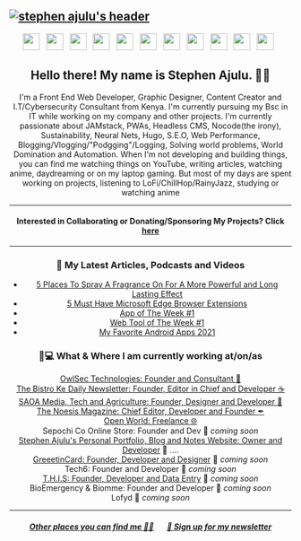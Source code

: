 ## [![stephen ajulu's header](https://github.com/ansulagrawal/ansulagrawal/blob/master/images/edited%20header.png)](https://ansulagrawal.com)

<p align="center">
<a href="https://ansulagrawal.com"><img height="30" src="https://github.com/ansulagrawal/ansulagrawal/blob/master/images/icons/link-solid.svg"></a>&nbsp;&nbsp;
<a href="https://facebook.com/ansulagrawal"><img height="30" src="https://github.com/ansulagrawal/ansulagrawal/blob/master/images/icons/facebook-square-brands.svg"></a>&nbsp;&nbsp;
<a href="https://twitter.com/ansulagrawal"><img height="30" src="https://github.com/ansulagrawal/ansulagrawal/blob/master/images/icons/twitter-square-brands.svg"></a>&nbsp;&nbsp;
<a href="https://instagram.com/ansulagrawal"><img height="30" src="https://github.com/ansulagrawal/ansulagrawal/blob/master/images/icons/instagram-square-brands.svg"></a>&nbsp;&nbsp;
<a href="https://linkedin.com/in/ansulagrawal/"><img height="30" src="https://github.com/ansulagrawal/ansulagrawal/blob/master/images/icons/linkedin-brands.svg"></a>&nbsp;&nbsp;
<a href="https://github.com/ansulagrawal"><img height="30" src="https://github.com/ansulagrawal/ansulagrawal/blob/master/images/icons/github-square-brands.svg"></a>&nbsp;&nbsp;
<a href="mailto:alunje73@pm.me"><img height="30" src="https://github.com/ansulagrawal/ansulagrawal/blob/master/images/icons/envelope-square-solid.svg"></a>&nbsp;&nbsp;
<a href="https://www.youtube.com/channel/UC043ZXL-t3yqtgcIxJmkHuA?view_as=subscriber"><img height="30" src="https://github.com/ansulagrawal/ansulagrawal/blob/master/images/icons/youtube-square-brands.svg"></a>&nbsp;&nbsp;
<a href="https://medium.com/@ansulagrawal"><img height="30" src="https://github.com/ansulagrawal/ansulagrawal/blob/master/images/icons/medium-brands.svg"></a>&nbsp;&nbsp;
<a href="https://dribbble.com/ansulagrawal"><img height="30" src="https://github.com/ansulagrawal/ansulagrawal/blob/master/images/icons/dribbble-square-brands.svg"></a>&nbsp;&nbsp;
<a href="https://dev.to/ansulagrawal"><img height="30" src="https://github.com/ansulagrawal/ansulagrawal/blob/master/images/icons/dev-brands.svg"></a>&nbsp;&nbsp;
</p>

<h2 align="center">Hello there! My name is Stephen Ajulu. 👋🤓</h2>
<p align="center">I'm a Front End Web Developer, Graphic Designer, Content Creator and I.T/Cybersecurity Consultant from Kenya.
I'm currently pursuing my Bsc in IT while working on my company and other projects.
I'm currently passionate about JAMstack, PWAs, Headless CMS, Nocode(the irony), Sustainability, Neural Nets, Hugo, S.E.O, Web Performance, Blogging/Vlogging/"Podgging"/Logging, Solving world problems, World Domination and Automation.
When I'm not developing and building things, you can find me watching things on YouTube, writing articles, watching anime, daydreaming or on my laptop gaming. But most of my days are spent working on projects, listening to LoFi/ChillHop/RainyJazz, studying or watching anime</p>

<hr>

<h4 align="center"> Interested in Collaborating or Donating/Sponsoring My Projects? Click <a href="https://github.com/ansulagrawal/ansulagrawal/blob/master/PROJECTS.md">here</a> </h4>

<hr>

<h3 align="center">📕 My Latest Articles, Podcasts and Videos</h3>
<div align="center">
  
<!-- BLOG-POST-LIST:START -->
- [5 Places To Spray A Fragrance On For A More Powerful and Long Lasting Effect](https://ajulusthoughts.ansulagrawal.com/post/5-places-to-spray-a-fragrance-on-for-a-more-powerful-and-long-lasting-effect/)
- [5 Must Have Microsoft Edge Browser Extensions](https://ajulusthoughts.ansulagrawal.com/post/5-must-have-microsoft-edge-browser-extensions/)
- [App of The Week #1](https://ajulusthoughts.ansulagrawal.com/post/app-of-the-week-1/)
- [Web Tool of The Week #1](https://ajulusthoughts.ansulagrawal.com/post/web-tool-of-the-week-1/)
- [My Favorite Android Apps 2021](https://ajulusthoughts.ansulagrawal.com/post/my-favorite-android-apps-2021/)
<!-- BLOG-POST-LIST:END -->
  
  </div>

<h3 align="center">💼💻 What & Where I am currently working at/on/as</h3>
<p align="center">
<a href="https://owlsectechnologies.co.ke">OwlSec Technologies: Founder and Consultant 💼</a><br>
<a href="https://thebistronewsletter.netlify.app">The Bistro Ke Daily Newsletter: Founder, Editor in Chief and Developer ☕</a><br>
<a href="https://saoainc.netlify.app">SAOA Media, Tech and Agriculture: Founder, Designer and Developer 💼</a><br>
<a href="https://thenoesismagazine.netlify.app">The Noesis Magazine: Chief Editor, Developer and Founder ✒</a><br>
<a href="https://ansulagrawal.com">Open World: Freelance 🌐</a><br>
Sepochi Co Online Store: Founder and Dev 🚀 <em>coming soon</em><br>
<a href="https://ansulagrawal.com">Stephen Ajulu's Personal Portfolio, Blog and Notes Website: Owner and Developer</a>  🚀 ....<br>
<a href="https://greeetincard.carrd.co">GreeetinCard: Founder, Developer and Designer</a>  🚀 <em>coming soon</em><br>
Tech6: Founder and Developer  🚀 <em>coming soon</em><br>
<a href="https://this1.netlify.app">T.H.I.S: Founder, Developer and Data Entry</a>  🚀 <em>coming soon</em><br>
BioEmergency & Biomme: Founder and Developer  🚀 <em>coming soon</em><br>
Lofyd  🚀 <em>coming soon</em>
</p>

---

<h5 align="center"><a href="https://ansulagrawal.com/links">Other places you can find me 🔗🔗</a> &nbsp; &nbsp; &nbsp; <a href="https://ajulusthoughts.substack.com">💌 Sign up for my newsletter</a></h5>
